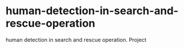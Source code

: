 # human-detection-in-search-and-rescue-operation
human detection in search and rescue operation. Project 
